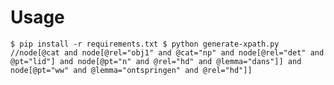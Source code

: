 # Usage

`
$ pip install -r requirements.txt
$ python generate-xpath.py
//node[@cat and node[@rel="obj1" and @cat="np" and node[@rel="det" and @pt="lid"] and node[@pt="n" and @rel="hd" and @lemma="dans"]] and node[@pt="ww" and @lemma="ontspringen" and @rel="hd"]]
`
